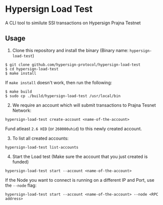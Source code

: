# Hypersign Load Test

A CLI tool to similute SSI transactions on Hypersign Prajna Testnet

## Usage

1. Clone this repository and install the binary (Binary name: `hypersign-load-test`)

```
$ git clone github.com/hypersign-protocol/hypersign-load-test
$ cd hypersign-load-test
$ make install
```

If `make install` doesn't work, then run the following:

```
$ make build
$ sudo cp ./build/hypersign-load-test /usr/local/bin
```

2. We require an account which will submit transactions to Prajna Tesnet Network:

```
hypersign-load-test create-account <name-of-the-account>
```

Fund atleast `2.6 HID` (or `260000uhid`) to this newly created account.

3. To list all created accounts:

```
hypersign-load-test list-accounts
```

4. Start the Load test (Make sure the account that you just created is funded)

```
hypersign-load-test start --account <name-of-the-account>
```

If the Node you want to connect is running on a different IP and Port, use the `--node` flag:

```
hypersign-load-test start --account <name-of-the-account> --node <RPC address>
```
